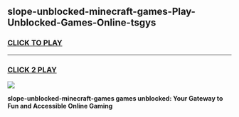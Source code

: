 
## slope-unblocked-minecraft-games-Play-Unblocked-Games-Online-tsgys
<h3>
<a href="https://premium76.site?title=slope-unblocked-minecraft-games&ref=25A">CLICK TO PLAY</a></h3>
<hr>

<h3>
<a href="https://premium76.site?title=slope-unblocked-minecraft-games&ref=25A">CLICK 2 PLAY</a>
  
</h3>

<a href="https://premium76.site?title=slope-unblocked-minecraft-games&ref=25A"><img src="https://clearcache.store/games.png"></a>


**slope-unblocked-minecraft-games games unblocked: Your Gateway to Fun and Accessible Online Gaming**
